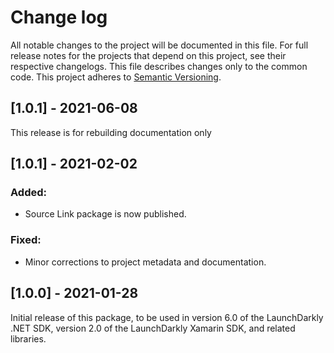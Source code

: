 # Change log

All notable changes to the project will be documented in this file. For full release notes for the projects that depend on this project, see their respective changelogs. This file describes changes only to the common code. This project adheres to [Semantic Versioning](http://semver.org).

## [1.0.1] - 2021-06-08
This release is for rebuilding documentation only

## [1.0.1] - 2021-02-02
### Added:
- Source Link package is now published.

### Fixed:
- Minor corrections to project metadata and documentation.

## [1.0.0] - 2021-01-28
Initial release of this package, to be used in version 6.0 of the LaunchDarkly .NET SDK, version 2.0 of the LaunchDarkly Xamarin SDK, and related libraries.
